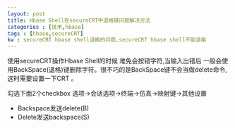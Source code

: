 ```yaml
---
layout: post
title: Hbase Shell在secureCRT中退格键问题解决方法
categories : [技术,hbase]
tags : [hbase,secureCRT]
kw : secureCRT hbase shell退格的问题,secureCRT hbase shell不能退格
---
```


 使用secureCRT操作Hbase Shell的时候 难免会按错字符,当输入出错后 一般会使用BackSpace(退格)键删除字符。很不巧的是BackSpace键不会当做delete命令,这时需要设置一下CRT 。


 勾选下面2个checkbox 选项->会话选项->终端->仿真->映射键->其他设置 

- Backspace发送delete(B)
- Delete发送backspace(S) 
	
	
	

